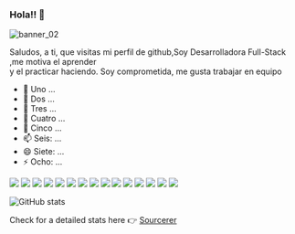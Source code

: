 ### Hola!! 👋
![banner_02](https://github.com/E-Vivanco/e-vivanco/assets/111080652/46053686-08bc-4300-bc87-10913c1ff6c9)


<!--
**E-Vivanco/e-vivanco** is a ✨ _special_ ✨ repository because its `README.md` (this file) appears on your GitHub profile.
-->
Saludos, a ti, que visitas mi perfil de github,Soy Desarrolladora Full-Stack ,me motiva el aprender<br> y el practicar haciendo.
Soy comprometida, me gusta trabajar en equipo

- 🔭 Uno ...
- 🌱 Dos ...
- 👯 Tres ...
- 🤔 Cuatro ...
- 💬 Cinco ...
- 📫 Seis: ...
- 😄 Siete: ...
- ⚡ Ocho: ...
<div>
<img src = "https://img.shields.io/badge/-HTML5-E34F26?style=flat&logo=html5&logoColor=white"> 
<img src = "https://img.shields.io/badge/-CSS3-1572B6?style=flat&logo=css3&logoColor=white">
<img src="https://img.shields.io/badge/-Bootstrap-563D7C?style=flat&logo=bootstrap&logoColor=white">
<img src="https://img.shields.io/badge/-JavaScript-eed718?style=flat&logo=javascript&logoColor=ffffff">
<img src="https://img.shields.io/badge/-React-000000?style=flat&logo=react&logoColor=00c8ff">
<img src="https://img.shields.io/badge/-MySQL-F29111?style=flat&logo=mysql&logoColor=FFFFFF">
<img src="https://img.shields.io/badge/-Express.js-787878?style=flat">
<img src="https://img.shields.io/badge/-Node.js-3C873A?style=flat&logo=Node.js&logoColor=white">
<img src="https://img.shields.io/badge/-Firebase-FFA611?style=flat&logo=firebase&logoColor=FFFFFF">
<img src="http://img.shields.io/badge/-Git-F1502F?style=flat&logo=git&logoColor=FFFFFF">
<img src="https://img.shields.io/badge/-Linkedin-black?style=flat&logo=linkedin&logoColor=white"> 
<img src="http://img.shields.io/badge/-Github-000000?style=flat&logo=github&logoColor=FFFFFF">
<img src="http://img.shields.io/badge/-VS%20Code-007ACC?style=flat&logo=visual%20studio%20code&logoColor=white">
<img src="http://img.shields.io/badge/-Vercel-black?style=flat&logo=vercel&logoColor=white">
<img src="https://img.shields.io/badge/-Python-black?style=flat&logo=python&logoColor=white"> 
</div>

![GitHub stats](https://github-readme-stats.vercel.app/api?username=e-vivanco&show_icons=true&hide_border=true&theme=dracula)

Check for a detailed stats here :point_right: [Sourcerer](https://sourcerer.io/e-vivanco)
